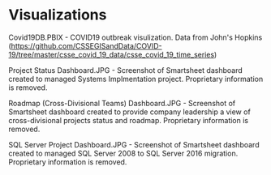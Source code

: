 # Visualizations

Covid19DB.PBIX - COVID19 outbreak visulization.  Data from John's Hopkins (https://github.com/CSSEGISandData/COVID-19/tree/master/csse_covid_19_data/csse_covid_19_time_series)

Project Status Dashboard.JPG - Screenshot of Smartsheet dashboard created to managed Systems Implmentation project.  Proprietary information is removed.

Roadmap (Cross-Divisional Teams) Dashboard.JPG - Screenshot of Smartsheet dashboard created to provide company leadership a view of cross-divisional projects status and roadmap.  Proprietary information is removed. 

SQL Server Project Dashboard.JPG - Screenshot of Smartsheet dashboard created to managed SQL Server 2008 to SQL Server 2016 migration.  Proprietary information is removed.
